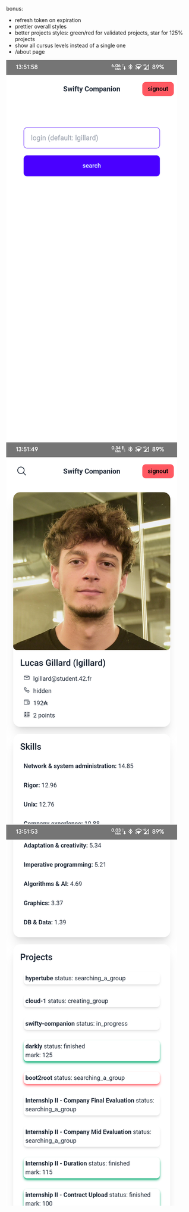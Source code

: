 bonus:

- refresh token on expiration
- prettier overall styles
- better projects styles: green/red for validated projects, star for 125% projects
- show all cursus levels instead of a single one
- /about page

![search](./readme-assets/index.png)
![profile1](./readme-assets/profile1.png)
![profile2](./readme-assets/profile2.png)
